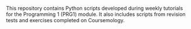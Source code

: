 This repository contains Python scripts developed during weekly tutorials for the Programming 1 (PRG1) module. It also includes scripts from revision tests and exercises completed on Coursemology.
